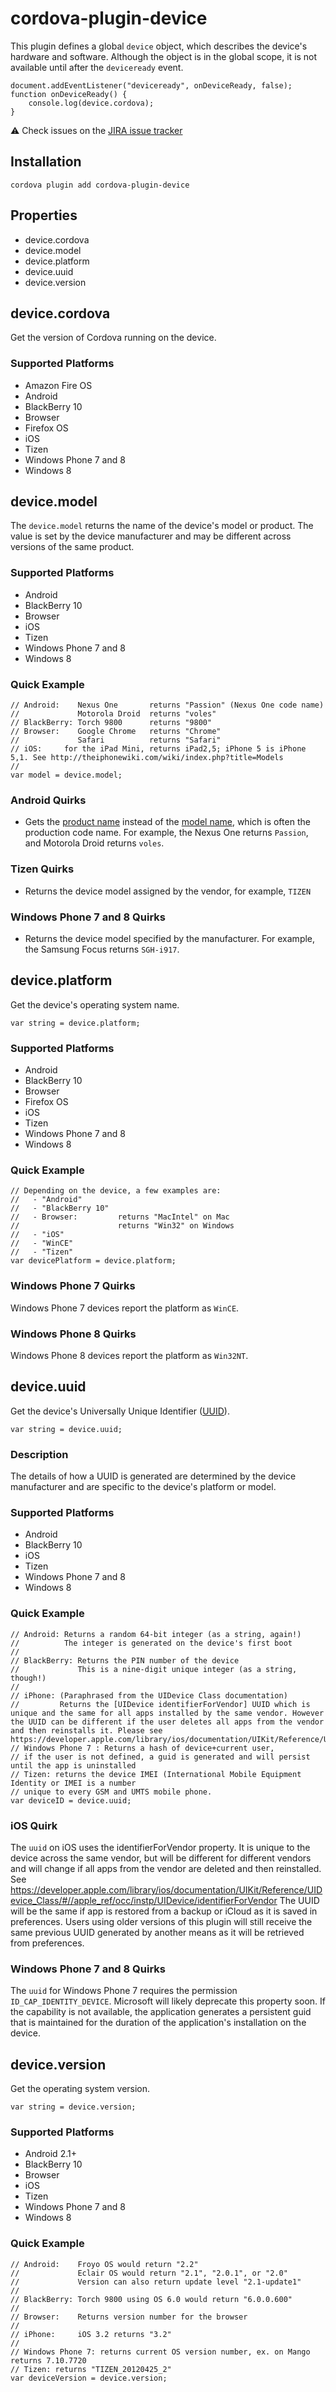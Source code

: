 <!--
# license: Licensed to the Apache Software Foundation (ASF) under one
#         or more contributor license agreements.  See the NOTICE file
#         distributed with this work for additional information
#         regarding copyright ownership.  The ASF licenses this file
#         to you under the Apache License, Version 2.0 (the
#         "License"); you may not use this file except in compliance
#         with the License.  You may obtain a copy of the License at
#
#           http://www.apache.org/licenses/LICENSE-2.0
#
#         Unless required by applicable law or agreed to in writing,
#         software distributed under the License is distributed on an
#         "AS IS" BASIS, WITHOUT WARRANTIES OR CONDITIONS OF ANY
#         KIND, either express or implied.  See the License for the
#         specific language governing permissions and limitations
#         under the License.
-->

# cordova-plugin-device

This plugin defines a global `device` object, which describes the device's hardware and software.
Although the object is in the global scope, it is not available until after the `deviceready` event.

    document.addEventListener("deviceready", onDeviceReady, false);
    function onDeviceReady() {
        console.log(device.cordova);
    }

:warning: Check issues on the [JIRA issue tracker](https://issues.apache.org/jira/browse/CB-5948?filter=-1&jql=project%20%3D%20CB%20AND%20status%20in%20(Open%2C%20%22In%20Progress%22%2C%20Reopened)%20AND%20resolution%20%3D%20Unresolved%20AND%20component%20%3D%20%22Plugin%20Device%22%20ORDER%20BY%20priority%20DESC%2C%20summary%20ASC%2C%20updatedDate%20DESC)

## Installation

    cordova plugin add cordova-plugin-device

## Properties

- device.cordova
- device.model
- device.platform
- device.uuid
- device.version

## device.cordova

Get the version of Cordova running on the device.

### Supported Platforms

- Amazon Fire OS
- Android
- BlackBerry 10
- Browser
- Firefox OS
- iOS
- Tizen
- Windows Phone 7 and 8
- Windows 8

## device.model

The `device.model` returns the name of the device's model or
product. The value is set by the device manufacturer and may be
different across versions of the same product.

### Supported Platforms

- Android
- BlackBerry 10
- Browser
- iOS
- Tizen
- Windows Phone 7 and 8
- Windows 8

### Quick Example

    // Android:    Nexus One       returns "Passion" (Nexus One code name)
    //             Motorola Droid  returns "voles"
    // BlackBerry: Torch 9800      returns "9800"
    // Browser:    Google Chrome   returns "Chrome"
    //             Safari          returns "Safari"
    // iOS:     for the iPad Mini, returns iPad2,5; iPhone 5 is iPhone 5,1. See http://theiphonewiki.com/wiki/index.php?title=Models
    //
    var model = device.model;

### Android Quirks

- Gets the [product name](http://developer.android.com/reference/android/os/Build.html#PRODUCT) instead of the [model name](http://developer.android.com/reference/android/os/Build.html#MODEL), which is often the production code name. For example, the Nexus One returns `Passion`, and Motorola Droid returns `voles`.

### Tizen Quirks

- Returns the device model assigned by the vendor, for example, `TIZEN`

### Windows Phone 7 and 8 Quirks

- Returns the device model specified by the manufacturer. For example, the Samsung Focus returns `SGH-i917`.

## device.platform

Get the device's operating system name.

    var string = device.platform;

### Supported Platforms

- Android
- BlackBerry 10
- Browser
- Firefox OS
- iOS
- Tizen
- Windows Phone 7 and 8
- Windows 8

### Quick Example

    // Depending on the device, a few examples are:
    //   - "Android"
    //   - "BlackBerry 10"
    //   - Browser:         returns "MacIntel" on Mac
    //                      returns "Win32" on Windows
    //   - "iOS"
    //   - "WinCE"
    //   - "Tizen"
    var devicePlatform = device.platform;

### Windows Phone 7 Quirks

Windows Phone 7 devices report the platform as `WinCE`.

### Windows Phone 8 Quirks

Windows Phone 8 devices report the platform as `Win32NT`.

## device.uuid

Get the device's Universally Unique Identifier ([UUID](http://en.wikipedia.org/wiki/Universally_Unique_Identifier)).

    var string = device.uuid;

### Description

The details of how a UUID is generated are determined by the device manufacturer and are specific to the device's platform or model.

### Supported Platforms

- Android
- BlackBerry 10
- iOS
- Tizen
- Windows Phone 7 and 8
- Windows 8

### Quick Example

    // Android: Returns a random 64-bit integer (as a string, again!)
    //          The integer is generated on the device's first boot
    //
    // BlackBerry: Returns the PIN number of the device
    //             This is a nine-digit unique integer (as a string, though!)
    //
    // iPhone: (Paraphrased from the UIDevice Class documentation)
    //         Returns the [UIDevice identifierForVendor] UUID which is unique and the same for all apps installed by the same vendor. However the UUID can be different if the user deletes all apps from the vendor and then reinstalls it. Please see https://developer.apple.com/library/ios/documentation/UIKit/Reference/UIDevice_Class/#//apple_ref/occ/instp/UIDevice/identifierForVendor
    // Windows Phone 7 : Returns a hash of device+current user,
    // if the user is not defined, a guid is generated and will persist until the app is uninstalled
    // Tizen: returns the device IMEI (International Mobile Equipment Identity or IMEI is a number
    // unique to every GSM and UMTS mobile phone.
    var deviceID = device.uuid;

### iOS Quirk

The `uuid` on iOS uses the identifierForVendor property. It is unique to the device across the same vendor, but will be different for different vendors and will change if all apps from the vendor are deleted and then reinstalled. 
See https://developer.apple.com/library/ios/documentation/UIKit/Reference/UIDevice_Class/#//apple_ref/occ/instp/UIDevice/identifierForVendor
The UUID will be the same if app is restored from a backup or iCloud as it is saved in preferences. Users using older versions of this plugin will still receive the same previous UUID generated by another means as it will be retrieved from preferences.

### Windows Phone 7 and 8 Quirks

The `uuid` for Windows Phone 7 requires the permission
`ID_CAP_IDENTITY_DEVICE`.  Microsoft will likely deprecate this
property soon.  If the capability is not available, the application
generates a persistent guid that is maintained for the duration of the
application's installation on the device.

## device.version

Get the operating system version.

    var string = device.version;

### Supported Platforms

- Android 2.1+
- BlackBerry 10
- Browser
- iOS
- Tizen
- Windows Phone 7 and 8
- Windows 8

### Quick Example

    // Android:    Froyo OS would return "2.2"
    //             Eclair OS would return "2.1", "2.0.1", or "2.0"
    //             Version can also return update level "2.1-update1"
    //
    // BlackBerry: Torch 9800 using OS 6.0 would return "6.0.0.600"
    //
    // Browser:    Returns version number for the browser
    //
    // iPhone:     iOS 3.2 returns "3.2"
    //
    // Windows Phone 7: returns current OS version number, ex. on Mango returns 7.10.7720
    // Tizen: returns "TIZEN_20120425_2"
    var deviceVersion = device.version;

